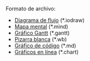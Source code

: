 Formato de archivo:
* [Diagrama de flujo](https://www.iodraw.com/diagram) (*.iodraw)
* [Mapa mental](https://www.iodraw.com/mind) (*.mind)
* [Gráfico Gantt](https://www.iodraw.com/gantt) (*.gantt)
* [Pizarra blanca](https://www.iodraw.com/whiteboard) (*.wb)
* [Gráfico de código](https://www.iodraw.com/codechart) (*.md)
* [Gráficos en línea](https://www.iodraw.com/chart) (*.chart)
